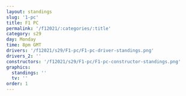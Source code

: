 ```yaml
---
layout: standings
slug: '1-pc'
title: F1 PC
permalink: '/f12021/:categories/:title'
category: s29
day: Monday
time: 8pm GMT
drivers: '/f12021/s29/F1-pc/F1-pc-driver-standings.png'
drivers_2: ''
constructors: '/f12021/s29/F1-pc/F1-pc-constructor-standings.png'
graphics:
  standings: ''
  tv: ''
order: 1
---
```


